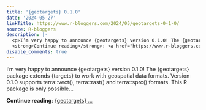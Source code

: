 ```yaml
---
title: '{geotargets} 0.1.0'
date: '2024-05-27'
linkTitle: https://www.r-bloggers.com/2024/05/geotargets-0-1-0/
source: R-bloggers
description: |-
  <p>I’m very happy to announce {geotargets} version 0.1.0! The {geotargets} package extends {targets} to work with geospatial data formats. Version 0.1.0 supports terra::vect(), terra::rast() and terra::sprc() formats. This R package is only possible...</p>
  <strong>Continue reading</strong>: <a href="https://www.r-bloggers.com/2024/05/geotargets-0-1-0/">{geotargets} ...
disable_comments: true
---
```

<p>I’m very happy to announce {geotargets} version 0.1.0! The {geotargets} package extends {targets} to work with geospatial data formats. Version 0.1.0 supports terra::vect(), terra::rast() and terra::sprc() formats. This R package is only possible...</p>
<strong>Continue reading</strong>: <a href="https://www.r-bloggers.com/2024/05/geotargets-0-1-0/">{geotargets} ...